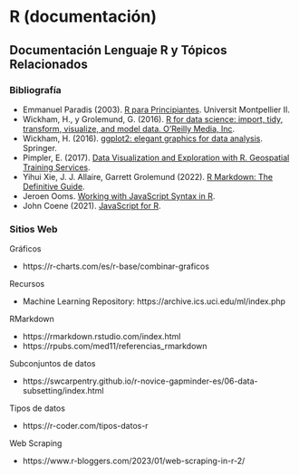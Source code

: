 # R (documentación)
<h2>Documentación Lenguaje R y Tópicos Relacionados</h2>

<h3>Bibliografía</h3>
<ul>
  <li>Emmanuel Paradis (2003). <a href="https://cran.r-project.org/doc/contrib/rdebuts_es.pdf" target="_blank">R para Principiantes</a>. Universit Montpellier II.</li>
  <li>Wickham, H., y Grolemund, G. (2016). <a href="https://r4ds.had.co.nz/index.html" target="_blank">R for data science: import, tidy, transform, visualize, and model data. O’Reilly Media, Inc</a>.</li>
  <li>Wickham, H. (2016). <a href="https://ggplot2-book.org/introduction.html" target="_blank">ggplot2: elegant graphics for data analysis</a>. Springer.</li>
  <li>Pimpler, E. (2017). <a href="https://educacion.quimica.unlp.edu.ar/pluginfile.php/206122/course/section/19419/Data%20Visualization%20and%20Exploration%20with%20R%20-%20A%20Practical%20Guide%20to%20Using%20R%20RStudio%20and%20Tidyverse%20for%20Data%20Visualization...%20%28Eric%20Pimpler%29%20%28z-lib.org%29.pdf?time=1666786147752" target="_blank">Data Visualization and Exploration with R. Geospatial Training Services</a>.</li>
  <li>Yihui Xie, J. J. Allaire, Garrett Grolemund (2022). <a href="https://bookdown.org/yihui/rmarkdown/" target="_blank">R Markdown: The Definitive Guide</a>.</li>
  <li>Jeroen Ooms. <a href="https://cran.r-project.org/web/packages/js/vignettes/intro.html#Script_Validation" target="_blank">Working with JavaScript Syntax in R</a>.</li>
  <li>John Coene (2021). <a href="https://book.javascript-for-r.com/" target="_blank">JavaScript for R</a>.</li>
</ul>

<h3>Sitios Web</h3>

Gráficos
<ul>
  <li>https://r-charts.com/es/r-base/combinar-graficos</li>
</ul>

Recursos
<ul>
  <li>Machine Learning Repository: https://archive.ics.uci.edu/ml/index.php</li>
</ul>

RMarkdown
<ul>
  <li>https://rmarkdown.rstudio.com/index.html</li>
  <li>https://rpubs.com/med11/referencias_rmarkdown</li>
</ul>

Subconjuntos de datos
<ul>
  <li>https://swcarpentry.github.io/r-novice-gapminder-es/06-data-subsetting/index.html</li>
</ul>

Tipos de datos
<ul>
  <li>https://r-coder.com/tipos-datos-r</li>
</ul>

Web Scraping
<ul>
  <li>https://www.r-bloggers.com/2023/01/web-scraping-in-r-2/</li>
</ul>

